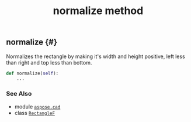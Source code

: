 ﻿---
title: normalize method
second_title: Aspose.CAD for Python via .NET API References
description: 
type: docs
weight: 80
url: /python-net/aspose.cad/rectanglef/normalize/
is_root: false
---

## normalize {#}

Normalizes the rectangle by making it's width and height positive, left less than right and top less than bottom.



```python
def normalize(self):
    ...
```





### See Also
* module [`aspose.cad`](../../)
* class [`RectangleF`](/cad/python-net/aspose.cad/rectanglef)
